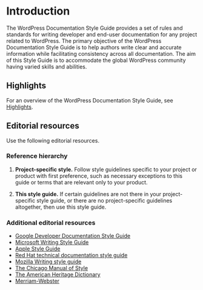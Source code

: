# Introduction

The WordPress Documentation Style Guide provides a set of rules and standards for writing developer and end-user documentation for any project related to WordPress.
The primary objective of the WordPress Documentation Style Guide is to help authors write clear and accurate information while facilitating consistency across all documentation. The aim of this Style Guide is to accommodate the global WordPress community having varied skills and abilities.

## Highlights

For an overview of the WordPress Documentation Style Guide, see [Highlights](https://make.wordpress.org/docs/style-guide/welcome/highlights/).

## Editorial resources

Use the following editorial resources.

### Reference hierarchy

1. **Project-specific style.** Follow style guidelines specific to your project or product with first preference, such as necessary exceptions to this guide or terms that are relevant only to your product.

2. **This style guide.** If certain guidelines are not there in your project-specific style guide, or there are no project-specific guidelines altogether, then use this style guide.

### Additional editorial resources

- [Google Developer Documentation Style Guide](https://developers.google.com/style)  
- [Microsoft Writing Style Guide](https://docs.microsoft.com/style-guide/welcome/)  
- [Apple Style Guide](https://help.apple.com/applestyleguide/)
- [Red Hat technical documentation style guide](https://stylepedia.net/)  
- [Mozilla Writing style guide](https://developer.mozilla.org/docs/MDN/Guidelines/Writing_style_guide)
- [The Chicago Manual of Style](https://www.chicagomanualofstyle.org/home.html)  
- [The American Heritage Dictionary](https://ahdictionary.com/)  
- [Merriam-Webster](https://www.merriam-webster.com/)
